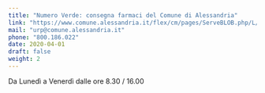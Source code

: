```yaml
---
title: "Numero Verde: consegna farmaci del Comune di Alessandria"
link: "https://www.comune.alessandria.it/flex/cm/pages/ServeBLOB.php/L/IT/IDPagina/2064"
mail: "urp@comune.alessandria.it"
phone: "800.186.022"
date: 2020-04-01
draft: false
weight: 2
---
```


Da Lunedì a Venerdì dalle ore 8.30 / 16.00 
